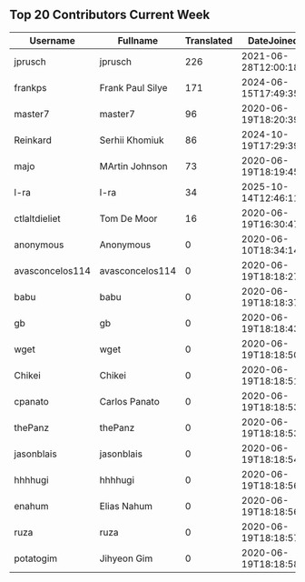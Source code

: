 ## Top 20 Contributors Current Week ##
|Username|Fullname|Translated|DateJoined|Language|
|--------|--------|----------|----------|-------|
|jprusch|jprusch|226|2021-06-28T12:00:18.|de|
|frankps|Frank Paul Silye|171|2024-06-15T17:49:35.|nb_NO|
|master7|master7|96|2020-06-19T18:20:39.|pl|
|Reinkard|Serhii Khomiuk|86|2024-10-19T17:29:39.|uk|
|majo|MArtin Johnson|73|2020-06-19T18:19:45Z|sv|
|l-ra|l-ra|34|2025-10-14T12:46:11.|cs|
|ctlaltdieliet|Tom De Moor|16|2020-06-19T16:30:47Z|nl|
|anonymous|Anonymous|0|2020-06-10T18:34:14.||
|avasconcelos114|avasconcelos114|0|2020-06-19T18:18:27Z|ko|
|babu|babu|0|2020-06-19T18:18:37.||
|gb|gb|0|2020-06-19T18:18:43.||
|wget|wget|0|2020-06-19T18:18:50Z|ro|
|Chikei|Chikei|0|2020-06-19T18:18:51Z|zh_Hant|
|cpanato|Carlos Panato|0|2020-06-19T18:18:53Z||
|thePanz|thePanz|0|2020-06-19T18:18:53Z||
|jasonblais|jasonblais|0|2020-06-19T18:18:54Z||
|hhhhugi|hhhhugi|0|2020-06-19T18:18:56.||
|enahum|Elias  Nahum|0|2020-06-19T18:18:56Z|es|
|ruza|ruza|0|2020-06-19T18:18:57.||
|potatogim|Jihyeon Gim|0|2020-06-19T18:18:58.|ko|
